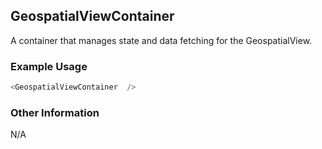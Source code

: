 ## GeospatialViewContainer
A container that manages state and data fetching for the GeospatialView.

### Example Usage

```js
<GeospatialViewContainer  />
```


### Other Information
N/A

